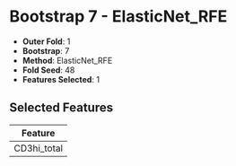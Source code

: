 # Bootstrap 7 - ElasticNet_RFE

- **Outer Fold**: 1
- **Bootstrap**: 7
- **Method**: ElasticNet_RFE
- **Fold Seed**: 48
- **Features Selected**: 1

## Selected Features

| Feature |
|---------|
| CD3hi_total |
